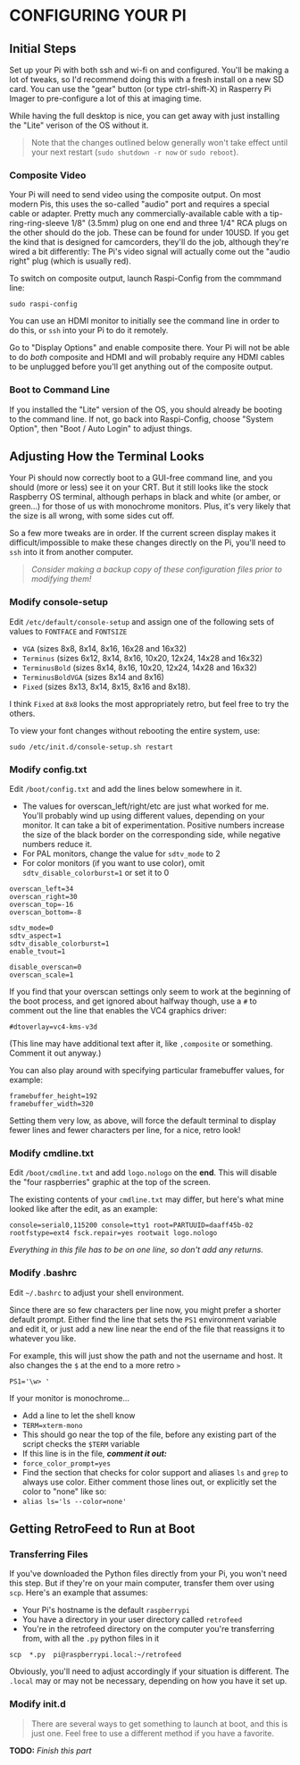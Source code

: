 # CONFIGURING YOUR PI

## Initial Steps
 
Set up your Pi with both ssh and wi-fi on and configured. You'll be making a lot of tweaks, so I'd recommend doing this with a fresh install on a new SD card. You can use the "gear" button (or type ctrl-shift-X) in Rasperry Pi Imager to pre-configure a lot of this at imaging time.

While having the full desktop is nice, you can get away with just installing the "Lite" verison of the OS without it.

>Note that the changes outlined below generally won't take effect until your next restart (`sudo shutdown -r now` or `sudo reboot`).

### Composite Video

Your Pi will need to send video using the composite output. On most modern Pis, this uses the so-called "audio" port and requires a special cable or adapter. Pretty much any commercially-available cable with a tip-ring-ring-sleeve 1/8" (3.5mm) plug on one end and three 1/4" RCA plugs on the other should do the job. These can be found for under 10USD. If you get the kind that is designed for camcorders, they'll do the job, although they're wired a bit differently: The Pi's video signal will actually come out the "audio right" plug (which is usually red).
  
To switch on composite output, launch Raspi-Config from the commmand line:

`sudo raspi-config`

You can use an HDMI monitor to initially see the command line in order to do this, or `ssh` into your Pi to do it remotely.
  
Go to "Display Options" and enable composite there. Your Pi will not be able to do *both* composite and HDMI and will probably require any HDMI cables to be unplugged before you'll get anything out of the composite output.

### Boot to Command Line

If you installed the "Lite" version of the OS, you should already be booting to the command line. If not, go back into Raspi-Config, choose "System Option", then "Boot / Auto Login" to adjust things.

## Adjusting How the Terminal Looks

Your Pi should now correctly boot to a GUI-free command line, and you should (more or less) see it on your CRT. But it still looks like the stock Raspberry OS terminal, although perhaps in black and white (or amber, or green...) for those of us with monochrome monitors. Plus, it's very likely that the size is all wrong, with some sides cut off.

So a few more tweaks are in order. If the current screen display makes it difficult/impossible to make these changes directly on the Pi, you'll need to `ssh` into it from another computer.

>*Consider making a backup copy of these configuration files prior to modifying them!*

### Modify console-setup

Edit `/etc/default/console-setup` and assign one of the following sets of values to `FONTFACE` and `FONTSIZE`
 
* `VGA` (sizes  8x8,  8x14,  8x16,  16x28  and 16x32)
* `Terminus`  (sizes  6x12, 8x14, 8x16, 10x20, 12x24, 14x28
              and 16x32)
* `TerminusBold` (sizes 8x14, 8x16, 10x20, 12x24,  14x28 and  16x32)
* `TerminusBoldVGA`  (sizes  8x14 and 8x16)
* `Fixed` (sizes  8x13,  8x14,  8x15,  8x16   and   8x18). 
              
I think `Fixed` at `8x8` looks the most appropriately retro, but feel free to try the others.

To view your font changes without rebooting the entire system, use:

`sudo /etc/init.d/console-setup.sh restart`


### Modify config.txt

Edit `/boot/config.txt` and add the lines below somewhere in it.

* The values for overscan_left/right/etc are just what worked for me. You'll probably wind up using different values, depending on your monitor. It can take a bit of experimentation. Positive numbers increase the size of the black border on the corresponding side, while negative numbers reduce it.
* For PAL monitors, change the value for `sdtv_mode` to 2
* For color monitors (if you want to use color), omit `sdtv_disable_colorburst=1` or set it to 0

```
overscan_left=34
overscan_right=30
overscan_top=-16
overscan_bottom=-8

sdtv_mode=0
sdtv_aspect=1
sdtv_disable_colorburst=1
enable_tvout=1

disable_overscan=0
overscan_scale=1
```

If you find that your overscan settings only seem to work at the beginning of the boot process, and get ignored about halfway though, use a `#` to comment out the line that enables the VC4 graphics driver:

```
#dtoverlay=vc4-kms-v3d
```
(This line may have additional text after it, like `,composite` or something. Comment it out anyway.)

You can also play around with specifying particular framebuffer values, for example:

```
framebuffer_height=192
framebuffer_width=320
```
Setting them very low, as above, will force the default terminal to display fewer lines and fewer characters per line, for a nice, retro look!

### Modify cmdline.txt

Edit `/boot/cmdline.txt` and add `logo.nologo` on the **end**. This will disable the "four raspberries" graphic at the top of the screen.

The existing contents of your `cmdline.txt` may differ, but here's what mine looked like after the edit, as an example:

```
console=serial0,115200 console=tty1 root=PARTUUID=daaff45b-02 rootfstype=ext4 fsck.repair=yes rootwait logo.nologo
```

*Everything in this file has to be on one line, so don't add any returns.*

### Modify .bashrc

Edit `~/.bashrc` to adjust your shell environment.

Since there are so few characters per line now, you might prefer a shorter default prompt. Either find the line that sets the `PS1` environment variable and edit it, or just add a new line near the end of the file that reassigns it to whatever you like.

For example, this will just show the path and not the username and host. It also changes the `$` at the end to a more retro `>`

`PS1='\w> '`


If your monitor is monochrome...

* Add a line to let the shell know
 * `TERM=xterm-mono`
 * This should go near the top of the file, before any existing part of the script checks the `$TERM` variable
* If this line is in the file, ***comment it out:***
 * `force_color_prompt=yes`
* Find the section that checks for color support and aliases `ls` and `grep` to always use color. Either comment those lines out, or explicitly set the color to "none" like so:
 * `alias ls='ls --color=none'`


## Getting RetroFeed to Run at Boot

### Transferring Files

If you've downloaded the Python files directly from your Pi, you won't need this step. But if they're on your main computer, transfer them over using `scp`. Here's an example that assumes:

* Your Pi's hostname is the default `raspberrypi`
* You have a directory in your user directory called `retrofeed`
* You're in the retrofeed directory on the computer you're transferring from, with all the `.py` python files in it

`scp  *.py  pi@raspberrypi.local:~/retrofeed`

Obviously, you'll need to adjust accordingly if your situation is different.  The `.local` may or may not be necessary, depending on how you have it set up.

### Modify init.d

>There are several ways to get something to launch at boot, and this is just one. Feel free to use a different method if you have a favorite.


**TODO:** *Finish this part*




